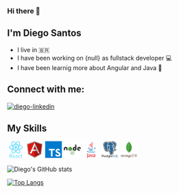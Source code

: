 ### Hi there 👋
## I'm Diego Santos
- I live in :brazil:
- I have been working on {null} as fullstack developer :computer:
- I have been learnig more about Angular and Java :sparkling_heart:

## Connect with me:
<a href="https://www.linkedin.com/in/diego-santos-3ab2a3156/" target="blank">
<img align="center" alt="diego-linkedin" height="30" width="40" src="https://cdn.jsdelivr.net/npm/simple-icons@3.0.1/icons/linkedin.svg" style="max-width:100%;">
</a>

## My Skills

<img src="https://raw.githubusercontent.com/devicons/devicon/master/icons/react/react-original-wordmark.svg" target="blank" alt="react" width="40" height="40" style="max-width:100%;"></img>
<img src="https://raw.githubusercontent.com/devicons/devicon/master/icons/angularjs/angularjs-original.svg" alt="angular" width="40" height="40" style="max-width:100%;"></img>
<img src="https://raw.githubusercontent.com/devicons/devicon/master/icons/typescript/typescript-original.svg" alt="typescript" width="40" height="40" style="max-width:100%;"></img>
<img src="https://raw.githubusercontent.com/devicons/devicon/master/icons/nodejs/nodejs-original-wordmark.svg" alt="nodejs" width="40" height="40" style="max-width:100%;"></img>
<img src="https://raw.githubusercontent.com/devicons/devicon/master/icons/java/java-original-wordmark.svg" alt="java" width="40" height="40" style="max-width:100%;"></img>
<img src="https://raw.githubusercontent.com/devicons/devicon/master/icons/postgresql/postgresql-original-wordmark.svg" alt="postgresql" width="40" height="40" style="max-width:100%;"></img>
<img src="https://raw.githubusercontent.com/devicons/devicon/master/icons/mongodb/mongodb-original-wordmark.svg" alt="mongodb" width="40" height="40" style="max-width:100%;"></img>


![Diego's GitHub stats](https://github-readme-stats.vercel.app/api?username=diego15055&show_icons=true&theme=radical)

[![Top Langs](https://github-readme-stats.vercel.app/api/top-langs/?username=diego15055&layout=compact)](https://github.com/diego15055/github-readme-stats)


<!--
**diego15055/diego15055** is a ✨ _special_ ✨ repository because its `README.md` (this file) appears on your GitHub profile.
-->
